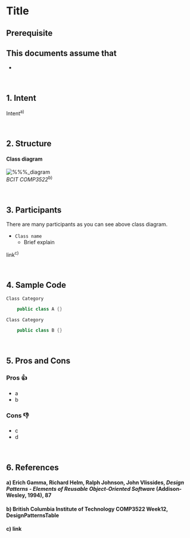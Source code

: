 # Title

## Prerequisite

This documents assume that
 - 
 - 

&nbsp;
## 1. Intent

Intent<sup>a)</sup>

&nbsp;
## 2. Structure
#### Class diagram
![%%%_diagram](./images/Diagram_Title.png "%%% Diagram")\
_BCIT COMP3522_<sup>b)</sup>


&nbsp;
## 3. Participants
There are many participants as you can see above class diagram.
- `Class name`
    - Brief explain

link<sup>c)</sup>


&nbsp;
## 4. Sample Code 
`Class Category`
```c#
    public class A {}
```

`Class Category`
```c#
    public class B {}
```

&nbsp;
## 5. Pros and Cons
### Pros 👍
- a
- b

### Cons 👎
- c
- d

&nbsp;
## 6. References
#### a) Erich Gamma, Richard Helm, Ralph Johnson, John Vlissides, _Design Patterns - Elements of Reusable Object-Oriented Software_ (Addison-Wesley, 1994), 87
#### b) British Columbia Institute of Technology COMP3522 Week12, DesignPatternsTable
#### c) link

